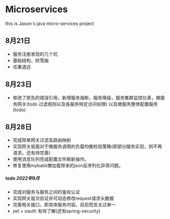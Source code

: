 # Microservices
this is Jason`s java micro-services project

## 8月21日
- 服务注册发现的几个坑
- 基础结构，防雪崩
- 任重道远

## 8月23日

- 修改了原先的错误引用，新增服务熔断，服务降级，服务集群监控仪表，微服务网关(todo 过滤规则以及各服务特定访问权限)
以及微服务整体配置服务(todo)

## 8月28日

- 完成简单网关过滤及路由映射
- 实现网关层面对于微服务调用的负载均衡检验策略(即部分服务实现，则不再请求。还有待完善)
- 使用消息队列完成配置文件刷新操作。
- 修复使用mybatis懒加载带来的json反序列化异常问题。
##### todo 2022年9月
- 完成对服务与服务之间的鉴权认证
- 实现网关层次验证并可动态修改request请求头数据
- 完善相关接口，即具体服务内容。目前而言太过单一
- jwt + oauth 有待了解(还有spring-security)
